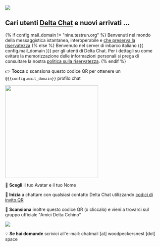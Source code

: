 
<img class="banner" src="collage-top.png"/>

## Cari utenti [Delta Chat](https://get.delta.chat) e nuovi arrivati ... 

{% if config.mail_domain != "nine.testrun.org" %}
Benvenuti nel mondo della messaggistica istantanea, interoperabile e [che preserva la riservatezza](privacy.html)
{% else %}
Benvenuto nel server di inbarco italiano ({{ config.mail_domain }}) 
per gli utenti di Delta Chat. Per i dettagli su come evitare la memorizzazione delle informazioni personali
si prega di consultare la nostra [politica sulla riservatezza](privacy.html). 
{% endif %}

👉 **Tocca** o scansiona questo codice QR per ottenere un `@{{config.mail_domain}}` profilo chat

<a href="DCACCOUNT:https://{{ config.mail_domain }}/new">
    <img width=300 style="float: none;" src="qr-chatmail-invite-{{config.mail_domain}}.png" /></a>

🐣 **Scegli** il tuo Avatar e il tuo Nome

💬 **Inizia** a chattare con qualsiasi contatto Delta Chat utilizzando [codici di invito QR](https://delta.chat/en/help#howtoe2ee)

🦃️ **Scansiona** inoltre questo codice QR (o cliccalo) e vieni a trovarci
sul gruppo ufficiale "Amici Delta Cchino"

[![](https://chatmail.woodpeckersnest.space/qr-chatmail-invite-amicideltacchino.png)](https://i.delta.chat/#6FE1642916908F1AC9CC7557CC99CF5DDB92043C&a=groupsbot%40testrun.org&g=Amici%20Delta%20Cchino%20%CE%B4%F0%9F%A6%83%EF%B8%8F&x=g9GMUqKwvgB&i=0qBMdsGrq7n&s=_tiLU2IcUrs)

💡 **Se hai domande** scrivici all'e-mail: chatmail [at] woodpeckersnest [dot] space
